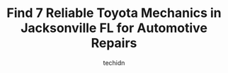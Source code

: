 ---
layout: ampstory
image: https://images.unsplash.com/photo-1508048236731-b5ef91f7840c?ixlib=rb-4.0.3&ixid=MnwxMjA3fDB8MHxwaG90by1wYWdlfHx8fGVufDB8fHx8&auto=format&fit=crop&w=640&h=853&q=80
author: techidn
featured: false
description: When it comes to maintaining and repairing your vehicle in Jacksonville FL, USA, you deserve nothing but the best. Thats why the 7 best Toyota Mechanic in the area are here to offer their e
title: Find 7 Reliable Toyota Mechanics in Jacksonville FL for Automotive Repairs
cover:
   title: Find 7 Reliable Toyota Mechanics in Jacksonville FL for Automotive Repairs
   subtitle: Rickpate
   background: https://images.unsplash.com/photo-1508048236731-b5ef91f7840c?ixlib=rb-4.0.3&ixid=MnwxMjA3fDB8MHxwaG90by1wYWdlfHx8fGVufDB8fHx8&auto=format&fit=crop&w=640&h=853&q=80

pages: 
 - layout: thirds
   top: <h1>#1 Maxi Auto Repair and Service - Beach Blvd</h1>
   bottom: "<p>Ive taken my truck to several places in Jacksonville and this place is hands down the best. They are so organized. I love how they inspect the truck and then send you </p>"
   background: https://www.knot35.com/toplist/wp-content/uploads/2023/06/best-toyota-mechanic-1-in-jacksonville-fl-1685831387.jpeg
   backgroundblur: true
 - layout: thirds
   top: <h1>#2 Maxi Auto Repair and Service - Riverside</h1>
   bottom: "<p>591 Oak St, Jacksonville, FL 32204, United States</p>"
   background: https://www.knot35.com/toplist/wp-content/uploads/2023/06/best-toyota-mechanic-2-in-jacksonville-fl-1685831388.jpeg
   cta:
      link: https://www.knot35.com/toplist/find-7-reliable-toyota-mechanics-in-jacksonville-fl-for-automotive-repairs/
      text: Find 7 Reliable Toyota Mechanics in Jacksonville FL for Automotive Repairs
 - layout: thirds
   top: <h1>#3 Arlington Toyota Collision Center</h1>
   bottom: "<p>10939 Atlantic Blvd, Jacksonville, FL 32225, United States</p>"
   background: https://www.knot35.com/toplist/wp-content/uploads/2023/06/best-toyota-mechanic-3-in-jacksonville-fl-1685831388.jpeg
   cta:
      link: https://www.knot35.com/toplist/find-7-reliable-toyota-mechanics-in-jacksonville-fl-for-automotive-repairs/
      text: Find 7 Reliable Toyota Mechanics in Jacksonville FL for Automotive Repairs
 - layout: thirds
   top: <h1>#4 Ortega Car Care</h1>
   bottom: "<p>4517 Appleton Ave, Jacksonville, FL 32210, United States</p>"
   background: https://images.unsplash.com/photo-1541356665065-22676f35dd40?ixlib=rb-4.0.3&ixid=MnwxMjA3fDB8MHxwaG90by1wYWdlfHx8fGVufDB8fHx8&auto=format&fit=crop&w=640&h=853&q=80
   cta:
      link: https://www.knot35.com/toplist/find-7-reliable-toyota-mechanics-in-jacksonville-fl-for-automotive-repairs/
      text: Find 7 Reliable Toyota Mechanics in Jacksonville FL for Automotive Repairs
 - layout: thirds
   top: <h1>#5 Aarons Car Care, Inc.</h1>
   bottom: "<p>3710 Spring Park Rd, Jacksonville, FL 32207, United States</p>"
   background: https://images.unsplash.com/photo-1574169208507-84376144848b?ixlib=rb-4.0.3&ixid=MnwxMjA3fDB8MHxwaG90by1wYWdlfHx8fGVufDB8fHx8&auto=format&fit=crop&w=640&h=853&q=80
   cta:
      link: https://www.knot35.com/toplist/find-7-reliable-toyota-mechanics-in-jacksonville-fl-for-automotive-repairs/
      text: Find 7 Reliable Toyota Mechanics in Jacksonville FL for Automotive Repairs
 - layout: thirds
   top: <h1>#6 Coggin Toyota At The Avenues in Jacksonville Service Department</h1>
   bottom: "<p>11340 Philips Hwy, Jacksonville, FL 32256, United States</p>"
   background: https://images.unsplash.com/photo-1609083590460-7b8cc0ca65f8?ixlib=rb-4.0.3&ixid=MnwxMjA3fDB8MHxwaG90by1wYWdlfHx8fGVufDB8fHx8&auto=format&fit=crop&w=640&h=853&q=80
   cta:
      link: https://www.knot35.com/toplist/find-7-reliable-toyota-mechanics-in-jacksonville-fl-for-automotive-repairs/
      text: Find 7 Reliable Toyota Mechanics in Jacksonville FL for Automotive Repairs
 - layout: thirds
   top: <h1>#7 Japanese Auto Specialist Inc.</h1>
   bottom: "<p>2062 St Johns Bluff Rd S, Jacksonville, FL 32246, United States</p>"
   background: https://images.unsplash.com/photo-1489648022186-8f49310909a0?ixlib=rb-4.0.3&ixid=MnwxMjA3fDB8MHxwaG90by1wYWdlfHx8fGVufDB8fHx8&auto=format&fit=crop&w=640&h=853&q=80
   cta:
      link: https://www.knot35.com/toplist/find-7-reliable-toyota-mechanics-in-jacksonville-fl-for-automotive-repairs/
      text: Find 7 Reliable Toyota Mechanics in Jacksonville FL for Automotive Repairs
 - layout: thirds
   middle: Continue reading...
   background: https://images.unsplash.com/photo-1540457036297-448b6b99e91c?ixlib=rb-4.0.3&ixid=MnwxMjA3fDB8MHxwaG90by1wYWdlfHx8fGVufDB8fHx8&auto=format&fit=crop&w=640&h=853&q=80
   cta:
      link: https://www.knot35.com/toplist/find-7-reliable-toyota-mechanics-in-jacksonville-fl-for-automotive-repairs/
      text: Find 7 Reliable Toyota Mechanics in Jacksonville FL for Automotive Repairs
      
---